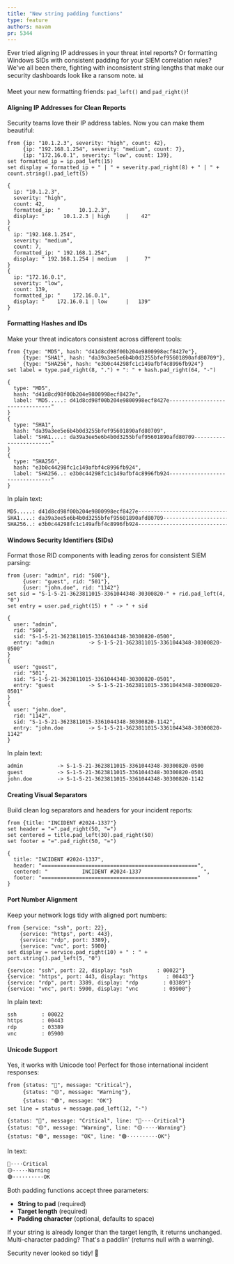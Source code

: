 ```yaml
---
title: "New string padding functions"
type: feature
authors: mavam
pr: 5344
---
```


Ever tried aligning IP addresses in your threat intel reports? Or formatting
Windows SIDs with consistent padding for your SIEM correlation rules? We've all
been there, fighting with inconsistent string lengths that make our security
dashboards look like a ransom note. 📊

Meet your new formatting friends: `pad_left()` and `pad_right()`!

#### Aligning IP Addresses for Clean Reports

Security teams love their IP address tables. Now you can make them beautiful:

```tql
from {ip: "10.1.2.3", severity: "high", count: 42},
     {ip: "192.168.1.254", severity: "medium", count: 7},
     {ip: "172.16.0.1", severity: "low", count: 139},
set formatted_ip = ip.pad_left(15)
set display = formatted_ip + " | " + severity.pad_right(8) + " | " + count.string().pad_left(5)
```

```tql
{
  ip: "10.1.2.3",
  severity: "high",
  count: 42,
  formatted_ip: "      10.1.2.3",
  display: "      10.1.2.3 | high     |    42"
}
{
  ip: "192.168.1.254",
  severity: "medium",
  count: 7,
  formatted_ip: " 192.168.1.254",
  display: " 192.168.1.254 | medium   |     7"
}
{
  ip: "172.16.0.1",
  severity: "low",
  count: 139,
  formatted_ip: "    172.16.0.1",
  display: "    172.16.0.1 | low      |   139"
}
```

#### Formatting Hashes and IDs

Make your threat indicators consistent across different tools:

```tql
from {type: "MD5", hash: "d41d8cd98f00b204e9800998ecf8427e"},
     {type: "SHA1", hash: "da39a3ee5e6b4b0d3255bfef95601890afd80709"},
     {type: "SHA256", hash: "e3b0c44298fc1c149afbf4c8996fb924"}
set label = type.pad_right(8, ".") + ": " + hash.pad_right(64, "-")
```

```tql
{
  type: "MD5",
  hash: "d41d8cd98f00b204e9800998ecf8427e",
  label: "MD5.....: d41d8cd98f00b204e9800998ecf8427e--------------------------------"
}
{
  type: "SHA1",
  hash: "da39a3ee5e6b4b0d3255bfef95601890afd80709",
  label: "SHA1....: da39a3ee5e6b4b0d3255bfef95601890afd80709------------------------"
}
{
  type: "SHA256",
  hash: "e3b0c44298fc1c149afbf4c8996fb924",
  label: "SHA256..: e3b0c44298fc1c149afbf4c8996fb924--------------------------------"
}
```

In plain text:

```txt
MD5.....: d41d8cd98f00b204e9800998ecf8427e--------------------------------
SHA1....: da39a3ee5e6b4b0d3255bfef95601890afd80709------------------------
SHA256..: e3b0c44298fc1c149afbf4c8996fb924--------------------------------
```

#### Windows Security Identifiers (SIDs)

Format those RID components with leading zeros for consistent SIEM parsing:

```tql
from {user: "admin", rid: "500"},
     {user: "guest", rid: "501"},
     {user: "john.doe", rid: "1142"}
set sid = "S-1-5-21-3623811015-3361044348-30300820-" + rid.pad_left(4, "0")
set entry = user.pad_right(15) + " -> " + sid
```

```tql
{
  user: "admin",
  rid: "500",
  sid: "S-1-5-21-3623811015-3361044348-30300820-0500",
  entry: "admin           -> S-1-5-21-3623811015-3361044348-30300820-0500"
}
{
  user: "guest",
  rid: "501",
  sid: "S-1-5-21-3623811015-3361044348-30300820-0501",
  entry: "guest           -> S-1-5-21-3623811015-3361044348-30300820-0501"
}
{
  user: "john.doe",
  rid: "1142",
  sid: "S-1-5-21-3623811015-3361044348-30300820-1142",
  entry: "john.doe        -> S-1-5-21-3623811015-3361044348-30300820-1142"
}
```

In plain text:

```txt
admin           -> S-1-5-21-3623811015-3361044348-30300820-0500
guest           -> S-1-5-21-3623811015-3361044348-30300820-0501
john.doe        -> S-1-5-21-3623811015-3361044348-30300820-1142
```

#### Creating Visual Separators

Build clean log separators and headers for your incident reports:

```tql
from {title: "INCIDENT #2024-1337"}
set header = "=".pad_right(50, "=")
set centered = title.pad_left(30).pad_right(50)
set footer = "=".pad_right(50, "=")
```

```tql
{
  title: "INCIDENT #2024-1337",
  header: "==================================================",
  centered: "           INCIDENT #2024-1337                    ",
  footer: "=================================================="
}
```

#### Port Number Alignment

Keep your network logs tidy with aligned port numbers:

```tql
from {service: "ssh", port: 22},
    {service: "https", port: 443},
    {service: "rdp", port: 3389},
    {service: "vnc", port: 5900}
set display = service.pad_right(10) + " : " + port.string().pad_left(5, "0")
```

```tql
{service: "ssh", port: 22, display: "ssh        : 00022"}
{service: "https", port: 443, display: "https      : 00443"}
{service: "rdp", port: 3389, display: "rdp        : 03389"}
{service: "vnc", port: 5900, display: "vnc        : 05900"}
```

In plain text:

```txt
ssh        : 00022
https      : 00443
rdp        : 03389
vnc        : 05900
```

#### Unicode Support

Yes, it works with Unicode too! Perfect for those international incident
responses:

```tql
from {status: "🔴", message: "Critical"},
     {status: "🟡", message: "Warning"},
     {status: "🟢", message: "OK"}
set line = status + message.pad_left(12, "·")
```

```tql
{status: "🔴", message: "Critical", line: "🔴····Critical"}
{status: "🟡", message: "Warning", line: "🟡·····Warning"}
{status: "🟢", message: "OK", line: "🟢··········OK"}
```

In text:

```txt
🔴····Critical
🟡·····Warning
🟢··········OK
```

Both padding functions accept three parameters:

- **String to pad** (required)
- **Target length** (required)
- **Padding character** (optional, defaults to space)

If your string is already longer than the target length, it returns unchanged.
Multi-character padding? That's a paddlin' (returns null with a warning).

Security never looked so tidy! 🎯
